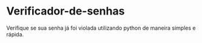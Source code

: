 # Verificador-de-senhas
Verifique se sua senha já foi violada utilizando python de maneira simples e rápida.
